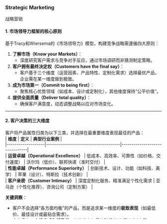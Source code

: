 ### Strategic Marketing

战略营销

#### 1. 市场领导力框架的核心原则  
基于Tracy和Wiersema的《市场领导力》模型，构建竞争战略需遵循四大原则：  
1. **了解市场（Know your Markets）**：  
   - 深度研究客户需求与竞争对手反应，通过市场调研而非猜测制定策略。  
2. **客户拥有最终决定权（Customers have the final say）**：  
   - 客户基于三个维度（运营因素、产品特性、定制化需求）选择最优产品，企业需在某一维度做到极致。  
3. **成为市场第一（Commit to being first）**：  
   - 聚焦核心优势领域（如成本、设计或定制化），其他维度保持“公平价值”。  
4. **提供全面质量（Deliver total quality）**：  
   - 确保客户满意度，动态调整战略以应对市场变化。  

---

#### 2. 客户决策的三大维度
客户将产品属性归类为以下三类，并选择在最重要维度表现最佳的产品：  
| **维度**          | **定义**                              | **典型行业案例**                |  
|-------------------|-------------------------------------|-------------------------------|  
| **运营卓越（Operational Excellence）** | 低成本、高效率、可靠性（如价格、交付速度）   | 沃尔玛（低价）、联邦快递（准时交付）      |  
| **性能卓越（Performance Superiority）** | 创新技术、设计、功能（如科技、美学）        | 苹果（设计）、特斯拉（技术创新）         |  
| **客户亲密（Customer Intimacy）**     | 深度定制化服务、精准满足个性化需求          | 亚马逊（个性化推荐）、咨询公司（定制方案）  |  

**关键洞察**：  
- 客户不会选择“各方面均衡”的产品，而是追求某一维度的**极致表现**（如最低价、最佳设计或最贴合需求）。  
- 企业需在**一个维度成为领导者**，其他维度仅需达到行业“公平价值”水平。  

---

#### 3. 价值地图（Value Map）与公平价值线  
- **横轴**：相对感知利益（从低到高）；**纵轴**：相对客户成本（从低到高）。  
- **公平价值线（Fair-Value Line）**：  
  - 从“经济型”（低价低利益）到“平价型”再到“溢价型”（高价高利益）形成基准线。  
  - **高于公平价值线**：客户认为性价比低（如高价但无差异化）；**低于公平价值线**：性价比优势（如高利益但价格合理）。  
- **动态性**：公平价值线随市场竞争不断右移（客户期望持续提升）。  

---

#### 4. 三大市场领导战略  
| **战略类型**       | 核心目标                | 关键行动                          | 组织特征                  |  
|--------------------|-----------------------|---------------------------------|-------------------------|  
| **运营卓越**        | 成为成本/效率领导者      | 标准化流程、规模经济、供应链优化          | 层级化结构、IT投入优先      |  
| **性能卓越**        | 成为创新/设计领导者      | 高研发投入、鼓励创新文化、快速迭代         | 扁平化组织、研发团队主导     |  
| **客户亲密**        | 成为客户需求洞察专家     | 深度市场调研、定制化服务、客户关系管理       | 咨询式文化、客户需求优先      |  

**战略选择的影响**：  
- **资源分配**：运营卓越企业优先投资IT与供应链；性能卓越企业聚焦研发；客户亲密企业强化市场研究。  
- **组织文化**：运营卓越需严格流程控制，性能卓越需自由创新环境，客户亲密需灵活响应能力。  

---

#### 5. 关键结论  
1. **战略聚焦**：企业需选择**单一维度作为核心优势**，避免“全而不精”。例如：  
   - 苹果（性能卓越）牺牲低价，专注设计与技术；宜家（运营卓越）以标准化换低成本。  
2. **动态竞争**：公平价值线因市场进步不断右移，企业需持续迭代优势领域（如特斯拉从性能卓越扩展到充电网络运营）。  
3. **组织适配**：战略决定组织结构与文化。客户亲密型企业需“客户第一”文化，性能卓越型企业需容忍创新风险。  
4. **市场研究驱动决策**：客户需求与竞争反应需通过数据验证，避免主观假设（如美国红十字会通过调研发现高中生献血动机）。  
5. **短期与长期平衡**：短期修补短板（如达到公平价值），长期强化核心优势（如成为某一维度领导者）。  
